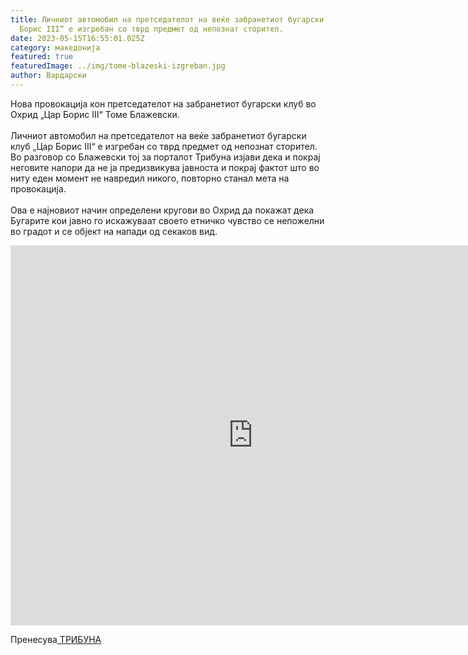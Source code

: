 ```yaml
---
title: Личниот автомобил на претседателот на веќе забранетиот бугарски клуб „Цар
  Борис III“ е изгребан со тврд предмет од непознат сторител.
date: 2023-05-15T16:55:01.025Z
category: македонија
featured: true
featuredImage: ../img/tome-blazeski-izgreban.jpg
author: Вардарски
---
```

<!--StartFragment-->

Нова провокација кон претседателот на забранетиот бугарски клуб во Охрид „Цар Борис III“ Томе Блажевски.\
\
Личниот автомобил на претседателот на веќе забранетиот бугарски клуб „Цар Борис III“ е изгребан со тврд предмет од непознат сторител. Во разговор со Блажевски тој за порталот Трибуна изјави дека и покрај неговите напори да не ја предизвикува јавноста и покрај фактот што во ниту еден момент не навредил никого, повторно станал мета на провокација.\
\
Ова е најновиот начин определени кругови во Охрид да покажат дека Бугарите кои јавно го искажуваат своето етничко чувство се непожелни во градот и се објект на напади од секаков вид.

<!--EndFragment--><iframe width="775" height="608" src="https://www.youtube.com/embed/g9PGDLYFF9k" title="Нова провокација кон претседателот на клубот Цар Борис Трети во Охрид" frameborder="0" allow="accelerometer; autoplay; clipboard-write; encrypted-media; gyroscope; picture-in-picture; web-share" allowfullscreen></iframe>

Пренесува[ ТРИБУНА](https://tribuna.mk/)
